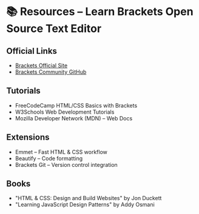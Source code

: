 # 📚 Resources – Learn Brackets Open Source Text Editor

## Official Links
- [Brackets Official Site](http://brackets.io/)
- [Brackets Community GitHub](https://github.com/brackets-cont/brackets)

## Tutorials
- FreeCodeCamp HTML/CSS Basics with Brackets
- W3Schools Web Development Tutorials
- Mozilla Developer Network (MDN) – Web Docs

## Extensions
- Emmet – Fast HTML & CSS workflow
- Beautify – Code formatting
- Brackets Git – Version control integration

## Books
- "HTML & CSS: Design and Build Websites" by Jon Duckett
- "Learning JavaScript Design Patterns" by Addy Osmani
